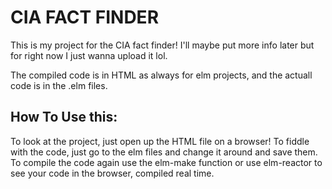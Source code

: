 # CIA FACT FINDER

This is my project for the CIA fact finder! I'll maybe put more info later but for right now I just wanna upload it lol.

The compiled code is in HTML as always for elm projects, and the actuall code is in the .elm files.

## How To Use this:

To look at the project, just open up the HTML file on a browser! To fiddle with the code, just go to the elm files and change it around and save them. To compile the code again use the elm-make function or use elm-reactor to see your code in the browser, compiled real time.
